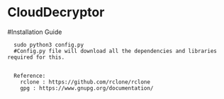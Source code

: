 # CloudDecryptor

#Installation Guide

      sudo python3 config.py
      #Config.py file will download all the dependencies and libraries required for this.
      
      
      Reference:
        rclone : https://github.com/rclone/rclone
        gpg : https://www.gnupg.org/documentation/
